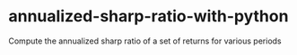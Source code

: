 # annualized-sharp-ratio-with-python
Compute the annualized sharp ratio of a set of returns for various periods

